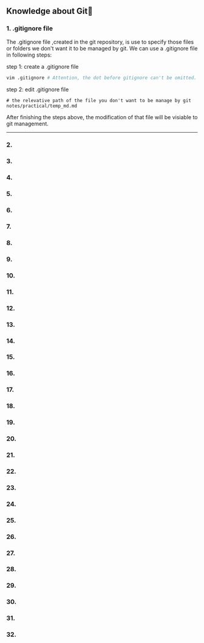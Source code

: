 ## Knowledge about Git🐶

### 1. .gitignore file

The .gitignore file ,created in the git repository, is use to specify those files or folders we don't want it to be managed by git. We can use a .gitignore file in following steps:

step 1: create a .gitignore file
```bash
vim .gitignore # Attention, the dot before gitignore can't be omitted.
```

step 2: edit .gitignore file
```
# the relevative path of the file you don't want to be manage by git
notes/practical/temp_md.md
```

After finishing the steps above, the modification of that file will be visiable to git management.

---

### 2.
### 3.
### 4.
### 5.
### 6.
### 7.
### 8.
### 9.
### 10.
### 11.
### 12.
### 13.
### 14.
### 15.
### 16.
### 17.
### 18.
### 19.
### 20.
### 21.
### 22.
### 23.
### 24.
### 25.
### 26.
### 27.
### 28.
### 29.
### 30.
### 31.
### 32.